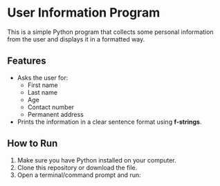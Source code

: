 # User Information Program

This is a simple Python program that collects some personal information from the user and displays it in a formatted way.

## Features
- Asks the user for:
  - First name  
  - Last name  
  - Age  
  - Contact number  
  - Permanent address  
- Prints the information in a clear sentence format using **f-strings**.

## How to Run

1. Make sure you have Python installed on your computer.  
2. Clone this repository or download the file.  
3. Open a terminal/command prompt and run:
